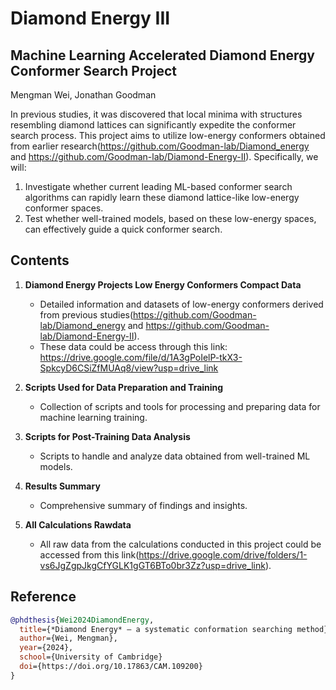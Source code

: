 
# Diamond Energy III

## Machine Learning Accelerated Diamond Energy Conformer Search Project

Mengman Wei, Jonathan Goodman

In previous studies, it was discovered that local minima with structures resembling diamond lattices can significantly expedite the conformer search process. This project aims to utilize low-energy conformers obtained from earlier research(https://github.com/Goodman-lab/Diamond_energy and https://github.com/Goodman-lab/Diamond-Energy-II). Specifically, we will:
1. Investigate whether current leading ML-based conformer search algorithms can rapidly learn these diamond lattice-like low-energy conformer spaces.
2. Test whether well-trained models, based on these low-energy spaces, can effectively guide a quick conformer search.

## Contents

1. **Diamond Energy Projects Low Energy Conformers Compact Data**
    - Detailed information and datasets of low-energy conformers derived from previous studies(https://github.com/Goodman-lab/Diamond_energy and https://github.com/Goodman-lab/Diamond-Energy-II).
    - These data could be access through this link: https://drive.google.com/file/d/1A3gPoIelP-tkX3-SpkcyD6CSiZfMUAq8/view?usp=drive_link

2. **Scripts Used for Data Preparation and Training**
    - Collection of scripts and tools for processing and preparing data for machine learning training.

3. **Scripts for Post-Training Data Analysis**
    - Scripts to handle and analyze data obtained from well-trained ML models.

4. **Results Summary**
    - Comprehensive summary of findings and insights.

5. **All Calculations Rawdata**
    - All raw data from the calculations conducted in this project could be accessed from this link(https://drive.google.com/drive/folders/1-vs6JgZgpJkgCfYGLK1gGT6BTo0br3Zz?usp=drive_link).


## Reference
```bibtex
@phdthesis{Wei2024DiamondEnergy,
  title={*Diamond Energy* – a systematic conformation searching method},
  author={Wei, Mengman},
  year={2024},
  school={University of Cambridge}
  doi={https://doi.org/10.17863/CAM.109200}
}
